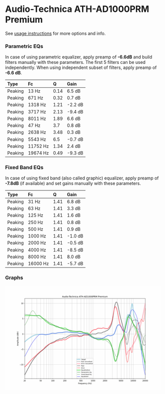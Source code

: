 # Audio-Technica ATH-AD1000PRM Premium
See [usage instructions](https://github.com/jaakkopasanen/AutoEq#usage) for more options and info.

### Parametric EQs
In case of using parametric equalizer, apply preamp of **-6.6dB** and build filters manually
with these parameters. The first 5 filters can be used independently.
When using independent subset of filters, apply preamp of **-6.6 dB**.

| Type    | Fc       |    Q | Gain    |
|:--------|:---------|:-----|:--------|
| Peaking | 13 Hz    | 0.14 | 6.5 dB  |
| Peaking | 671 Hz   | 0.32 | 0.7 dB  |
| Peaking | 1318 Hz  | 1.21 | -2.2 dB |
| Peaking | 3717 Hz  | 2.13 | -9.4 dB |
| Peaking | 8011 Hz  | 1.89 | 6.6 dB  |
| Peaking | 47 Hz    | 3.7  | 0.8 dB  |
| Peaking | 2638 Hz  | 3.48 | 0.3 dB  |
| Peaking | 5543 Hz  | 6.5  | -0.7 dB |
| Peaking | 11752 Hz | 1.34 | 2.4 dB  |
| Peaking | 19674 Hz | 0.49 | -9.3 dB |

### Fixed Band EQs
In case of using fixed band (also called graphic) equalizer, apply preamp of **-7.8dB**
(if available) and set gains manually with these parameters.

| Type    | Fc       |    Q | Gain    |
|:--------|:---------|:-----|:--------|
| Peaking | 31 Hz    | 1.41 | 6.8 dB  |
| Peaking | 63 Hz    | 1.41 | 3.3 dB  |
| Peaking | 125 Hz   | 1.41 | 1.6 dB  |
| Peaking | 250 Hz   | 1.41 | 0.8 dB  |
| Peaking | 500 Hz   | 1.41 | 0.9 dB  |
| Peaking | 1000 Hz  | 1.41 | -1.0 dB |
| Peaking | 2000 Hz  | 1.41 | -0.5 dB |
| Peaking | 4000 Hz  | 1.41 | -8.5 dB |
| Peaking | 8000 Hz  | 1.41 | 8.0 dB  |
| Peaking | 16000 Hz | 1.41 | -5.7 dB |

### Graphs
![](./Audio-Technica%20ATH-AD1000PRM%20Premium.png)